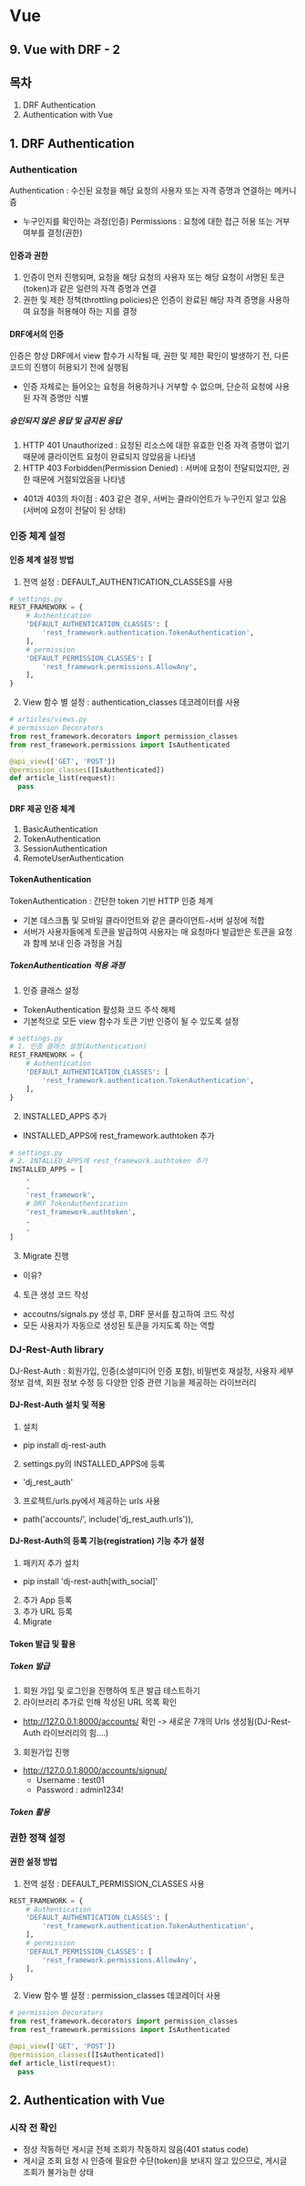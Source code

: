# Vue
## 9. Vue with DRF - 2

## 목차
1. DRF Authentication
2. Authentication with Vue

## 1. DRF Authentication
### Authentication
Authentication : 수신된 요청을 해당 요청의 사용자 또는 자격 증명과 연결하는 메커니즘
- 누구인지를 확인하는 과정(인증)
Permissions : 요청에 대한 접근 허용 또는 거부 여부를 결정(권한)

#### 인증과 권한
1. 인증이 먼저 진행되며, 요청을 해당 요청의 사용자 또는 해당 요청이 서명된 토큰(token)과 같은 일련의 자격 증명과 연결
2. 권한 및 제한 정책(throttling policies)은 인증이 완료된 해당 자격 증명을 사용하여 요청을 허용해야 하는 지를 결정

#### DRF에서의 인증
인증은 항상 DRF에서 view 함수가 시작될 때, 권한 및 제한 확인이 발생하기 전, 다른 코드의 진행이 허용되기 전에 실행됨
- 인증 자체로는 들어오는 요청을 허용하거나 거부할 수 없으며, 단순히 요청에 사용된 자격 증명만 식별
##### 승인되지 않은 응답 및 금지된 응답
1. HTTP 401 Unauthorized : 요청된 리소스에 대한 유효한 인증 자격 증명이 없기 때문에 클라이언트 요청이 완료되지 않았음을 나타냄
2. HTTP 403 Forbidden(Permission Denied) : 서버에 요청이 전달되었지만, 권한 때문에 거절되었음을 나타냄
- 401과 403의 차이점 : 403 같은 경우, 서버는 클라이언트가 누구인지 알고 있음(서버에 요청이 전달이 된 상태)

### 인증 체계 설정
#### 인증 체계 설정 방법
1. 전역 설정 : DEFAULT_AUTHENTICATION_CLASSES를 사용
```python
# settings.py
REST_FRAMEWORK = {
    # Authentication
    'DEFAULT_AUTHENTICATION_CLASSES': [
        'rest_framework.authentication.TokenAuthentication',
    ],
    # permission
    'DEFAULT_PERMISSION_CLASSES': [
        'rest_framework.permissions.AllowAny',
    ],
}
```
2. View 함수 별 설정 : authentication_classes 데코레이터를 사용
```python
# articles/views.py
# permission Decorators
from rest_framework.decorators import permission_classes
from rest_framework.permissions import IsAuthenticated

@api_view(['GET', 'POST'])
@permission_classes([IsAuthenticated])
def article_list(request):
  pass
```
#### DRF 제공 인증 체계
1. BasicAuthentication
2. TokenAuthentication
3. SessionAuthentication
4. RemoteUserAuthentication
#### TokenAuthentication
TokenAuthentication : 간단한 token 기반 HTTP 인증 체계
- 기본 데스크톱 및 모바일 클라이언트와 같은 클라이언트-서버 설정에 적합
- 서버가 사용자들에게 토큰을 발급하여 사용자는 매 요청마다 발급받은 토큰을 요청과 함께 보내 인증 과정을 거침
##### TokenAuthentication 적용 과정
1. 인증 클래스 설정
- TokenAuthentication 활성화 코드 주석 해제
- 기본적으로 모든 view 함수가 토큰 기반 인증이 될 수 있도록 설정
```python
# settings.py
# 1. 인증 클래스 설정(Authentication)
REST_FRAMEWORK = {
    # Authentication
    'DEFAULT_AUTHENTICATION_CLASSES': [
        'rest_framework.authentication.TokenAuthentication',
    ],
}
```
2. INSTALLED_APPS 추가
- INSTALLED_APPS에 rest_framework.authtoken 추가
```python
# settings.py
# 2. INTALLED_APPS에 rest_framework.authtoken 추가
INSTALLED_APPS = [
    .
    .
    'rest_framework',
    # DRF TokenAuthentication 
    'rest_framework.authtoken',
    .
    .
]
```
3. Migrate 진행
- 이유?

4. 토큰 생성 코드 작성
- accoutns/signals.py 생성 후, DRF 문서를 참고하여 코드 작성
- 모든 사용자가 자동으로 생성된 토큰을 가지도록 하는 역할

### DJ-Rest-Auth library
DJ-Rest-Auth : 회원가입, 인증(소셜미디어 인증 포함), 비밀번호 재설정, 사용자 세부 정보 검색, 회원 정보 수정 등 다양한 인증 관련 기능을 제공하는 라이브러리
#### DJ-Rest-Auth 설치 및 적용
1. 설치
- pip install dj-rest-auth
2. settings.py의 INSTALLED_APPS에 등록
- 'dj_rest_auth'
3. 프로젝트/urls.py에서 제공하는 urls 사용
- path('accounts/', include('dj_rest_auth.urls')),
#### DJ-Rest-Auth의 등록 기능(registration) 기능 추가 설정
1. 패키지 추가 설치
- pip install 'dj-rest-auth[with_social]'
2. 추가 App 등록
3. 추가 URL 등록
4. Migrate

#### Token 발급 및 활용
##### Token 발급 
1. 회원 가입 및 로그인을 진행하여 토큰 발급 테스트하기
2. 라이브러리 추가로 인해 작성된 URL 목록 확인
- http://127.0.0.1:8000/accounts/ 확인 -> 새로운 7개의 Urls 생성됨(DJ-Rest-Auth 라이브러리의 힘....)
3. 회원가입 진행
- http://127.0.0.1:8000/accounts/signup/
  - Username : test01
  - Password : admin1234!
##### Token 활용

### 권한 정책 설정
#### 권한 설정 방법
1. 전역 설정 : DEFAULT_PERMISSION_CLASSES 사용
```python
REST_FRAMEWORK = {
    # Authentication
    'DEFAULT_AUTHENTICATION_CLASSES': [
        'rest_framework.authentication.TokenAuthentication',
    ],
    # permission
    'DEFAULT_PERMISSION_CLASSES': [
        'rest_framework.permissions.AllowAny',
    ],
}
```
2. View 함수 별 설정 : permission_classes 데코레이더 사용
```python
# permission Decorators
from rest_framework.decorators import permission_classes
from rest_framework.permissions import IsAuthenticated

@api_view(['GET', 'POST'])
@permission_classes([IsAuthenticated])
def article_list(request):
  pass
```

## 2. Authentication with Vue
### 시작 전 확인
- 정상 작동하던 게시글 전체 조회가 작동하지 않음(401 status code)
- 게시글 조회 요청 시 인증에 필요한 수단(token)을 보내지 않고 있으므로, 게시글 조회가 불가능한 상태
